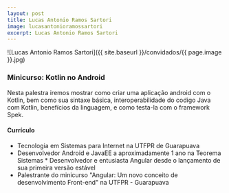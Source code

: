 ```yaml
---
layout: post
title: Lucas Antonio Ramos Sartori
image: lucasantonioramossartori
excerpt: Lucas Antonio Ramos Sartori
---
```

![Lucas Antonio Ramos Sartori]({{ site.baseurl }}/convidados/{{ page.image }}.jpg)

### Minicurso: Kotlin no Android

Nesta palestra iremos mostrar como criar uma aplicação android com o Kotlin, bem como sua sintaxe básica, interoperabilidade do codigo Java com Kotlin, benefí­cios da linguagem, e como testa-la com o framework Spek.

#### Currículo

* Tecnologia em Sistemas para Internet na UTFPR de Guarapuava 
* Desenvolvedor Android e JavaEE a aproximadamente 1 ano na Teorema Sistemas * Desenvolvedor e entusiasta Angular desde o lançamento de sua primeira versão estável 
* Palestrante do minicurso "Angular: Um novo conceito de desenvolvimento Front-end" na UTFPR - Guarapuava
